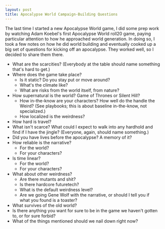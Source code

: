 ```yaml
---
layout: post
title: Apocalypse World Campaign-Building Questions
---
```


The last time I started a new Apocalypse World game, I did some prep
work by watching Adam Koebel's first Apocalypse World roll20 game,
paying particular attention to how he approached world generation.
In doing so, I took a few notes on how he did world building and
eventually cooked up a big set of questions for kicking off an apocalypse.
They worked well, so I decided to share them there.

- What are the scarcities? (Everybody at the table should name something that's hard to get.)
- Where does the game take place?
  - Is it static? Do you stay put or move around?
  - What's the climate like?
  - What are risks from the world itself, from nature?
- How supernatural is the world? Game of Thrones or Silent Hill?
  - How in-the-know are your characters? How well do the handle the Weird? (See playbooks; this is about baseline in-the-know, not specialized.)
  - How localized is the weirdness?
- How hard is travel?
- What isn't scarce? What could I expect to walk into any hardhold and find if I have the jingle? (Everyone, again, should name something.)
- Did you have lives before the apocalypse? A memory of it?
- How reliable is the narrative?
  - For the world?
  - For your characters?
- Is time linear?
  - For the world?
  - For your characters?
- What about other weirdness?
  - Are there mutants and shit?
  - Is there hardcore futuretech?
  - What is the default weirdness level?
  - Are we going Gene Wolf with the narrative, or should I tell you if what you found is a toaster?
- What survives of the old world?
- Is there anything you want for sure to be in the game we haven't gotten to, or for sure forbid?
- What of the things mentioned should we nail down right now?
